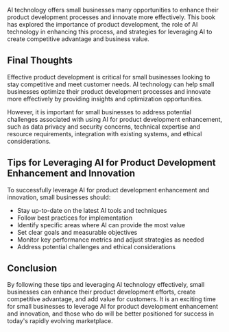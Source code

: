 
AI technology offers small businesses many opportunities to enhance their product development processes and innovate more effectively. This book has explored the importance of product development, the role of AI technology in enhancing this process, and strategies for leveraging AI to create competitive advantage and business value.

Final Thoughts
--------------

Effective product development is critical for small businesses looking to stay competitive and meet customer needs. AI technology can help small businesses optimize their product development processes and innovate more effectively by providing insights and optimization opportunities.

However, it is important for small businesses to address potential challenges associated with using AI for product development enhancement, such as data privacy and security concerns, technical expertise and resource requirements, integration with existing systems, and ethical considerations.

Tips for Leveraging AI for Product Development Enhancement and Innovation
-------------------------------------------------------------------------

To successfully leverage AI for product development enhancement and innovation, small businesses should:

* Stay up-to-date on the latest AI tools and techniques
* Follow best practices for implementation
* Identify specific areas where AI can provide the most value
* Set clear goals and measurable objectives
* Monitor key performance metrics and adjust strategies as needed
* Address potential challenges and ethical considerations

Conclusion
----------

By following these tips and leveraging AI technology effectively, small businesses can enhance their product development efforts, create competitive advantage, and add value for customers. It is an exciting time for small businesses to leverage AI for product development enhancement and innovation, and those who do will be better positioned for success in today's rapidly evolving marketplace.
